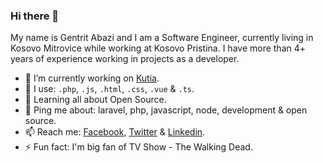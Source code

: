 ### Hi there 👋

My name is Gentrit Abazi and I am a Software Engineer, currently living in Kosovo Mitrovice while working at Kosovo Pristina. I have more than 4+ years of experience working in projects as a developer.


- 🔭 I’m currently working on [Kutia](https://kutia.net).
- 🌱 I use: `.php`, `.js`, `.html`, `.css`, `.vue` & `.ts`.
- 👯 Learning all about Open Source.
- 💬 Ping me about: laravel, php, javascript, node, development & open source.
- 📫 Reach me: [Facebook](https://www.facebook.com/gentritabazi01), [Twitter](https://www.twitter.com/gentritabazi01) & [Linkedin](https://www.linkedin.com/in/gentritabazi01).
- ⚡ Fun fact: I'm big fan of TV Show - The Walking Dead.
